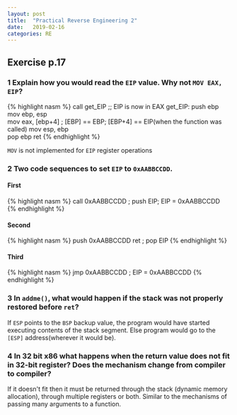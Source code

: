 ```yaml
---
layout: post
title:  "Practical Reverse Engineering 2"
date:   2019-02-16
categories: RE
---
```


## Exercise p.17

### 1 Explain how you would read the `EIP` value. Why not `MOV EAX, EIP`?
{% highlight nasm %}
  call get_EIP
  ;; EIP is now in EAX
get_EIP:
  push ebp
  mov ebp, esp      
  mov eax, [ebp+4]  ; [EBP] == EBP; [EBP+4] == EIP(when the function was called)
  mov esp, ebp      
  pop ebp
  ret
{% endhighlight %}

`MOV` is not implemented for `EIP` register operations

### 2 Two code sequences to set `EIP` to `0xAABBCCDD`.
#### First
{% highlight nasm %}
  call 0xAABBCCDD  ; push EIP; EIP = 0xAABBCCDD
{% endhighlight %}

#### Second
{% highlight nasm %}
  push 0xAABBCCDD
  ret               ; pop EIP
{% endhighlight %}

#### Third
{% highlight nasm %}
  jmp 0xAABBCCDD    ; EIP = 0xAABBCCDD
{% endhighlight %}

### 3 In `addme()`, what would happen if the stack was not properly restored before `ret`?
If `ESP` points to the `BSP` backup value, the program would have started executing contents of the stack segment.
Else program would go to the `[ESP]` address(wherever it would be).

### 4 In 32 bit x86 what happens when the return value does not fit in 32-bit register? Does the mechanism change from compiler to compiler?
If it doesn't fit then it must be returned through the stack (dynamic memory allocation), through multiple registers or both.
Similar to the mechanisms of passing many arguments to a function.
